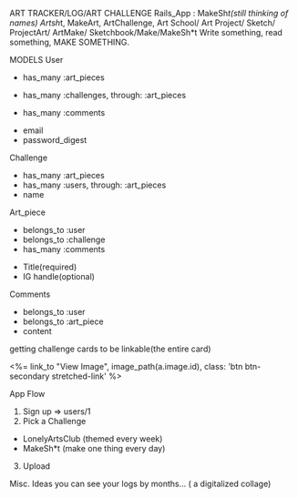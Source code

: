 ART TRACKER/LOG/ART CHALLENGE
Rails_App : MakeSh*t(still thinking of names)
Artsh*t, MakeArt, ArtChallenge,
Art School/ Art Project/ Sketch/ ProjectArt/ ArtMake/ Sketchbook/Make/MakeSh*t
Write something, read something, MAKE SOMETHING.

MODELS
User
- has_many :art_pieces
- has_many :challenges, through: :art_pieces
 
- has_many :comments
<!-- - has_many :comments_on_art, through :comments, source: :art_piece -->

- email
- password_digest

Challenge
- has_many :art_pieces
- has_many :users, through: :art_pieces
- name

Art_piece
- belongs_to :user
- belongs_to :challenge
- has_many :comments
<!-- - has_many :users, through :comments -->
- Title(required)
- IG handle(optional)

Comments
- belongs_to :user
- belongs_to :art_piece
- content

getting challenge cards to be linkable(the entire card)

<%= link_to "View Image", image_path(a.image.id), class: 'btn btn-secondary stretched-link' %>







App Flow
1. Sign up => users/1
2. Pick a Challenge
- LonelyArtsClub (themed every week)
- MakeSh*t (make one thing every day)
3. Upload

Misc. Ideas
you can see your logs by months… ( a digitalized collage) 